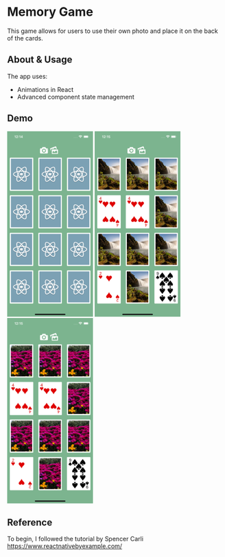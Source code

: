 # Memory Game

This game allows for users to use their own photo and place it on the back of the cards. 

## About & Usage
The app uses:
- Animations in React
- Advanced component state management

## Demo

<a href="url"><img src="https://github.com/andmina/CardMemoryGame/blob/main/Simulator Screen Shot - iPhone 12 Pro - 2021-03-14 at 12.14.45.png" width="200" ></a>
<a href="url"><img src="https://github.com/andmina/CardMemoryGame/blob/main/Simulator Screen Shot - iPhone 12 Pro - 2021-03-14 at 12.15.22.png" width="200" ></a>
<a href="url"><img src="https://github.com/andmina/CardMemoryGame/blob/main/Simulator Screen Shot - iPhone 12 Pro - 2021-03-14 at 12.15.50.png" width="200" ></a>

## Reference
To begin, I followed the tutorial by Spencer Carli https://www.reactnativebyexample.com/
